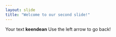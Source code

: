 ```yaml
---
layout: slide
title: "Welcome to our second slide!"
---
```

Your text **keendean**
Use the left arrow to go back!
